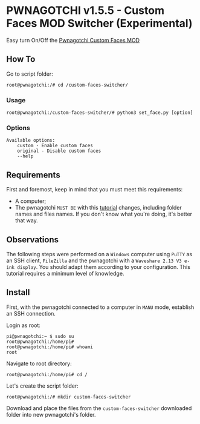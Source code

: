 # PWNAGOTCHI v1.5.5 - Custom Faces MOD Switcher (Experimental)
Easy turn On/Off the [Pwnagotchi Custom Faces MOD](https://github.com/roodriiigooo/PWNAGOTCHI-CUSTOM-FACES-MOD)


## How To

Go to script folder:
```console
root@pwnagotchi:/# cd /custom-faces-switcher/
```


### Usage

```console
root@pwnagotchi:/custom-faces-switcher/# python3 set_face.py [option]
```


### Options

```
Available options:
    custom - Enable custom faces
    original - Disable custom faces
    --help
```


## Requirements
First and foremost, keep in mind that you must meet this requirements:
- A computer;
- The pwnagotchi `MUST BE` with this  [tutorial](https://github.com/roodriiigooo/PWNAGOTCHI-CUSTOM-FACES-MOD) changes, including folder names and files names. If you don't know what you're doing, it's better that way.

## Observations
The following steps were performed on a `Windows` computer using `PuTTY` as an SSH client, `FileZilla` and the pwnagotchi with a `Waveshare 2.13 V3 e-ink display`.
You should adapt them according to your configuration. This tutorial requires a minimum level of knowledge.

## Install

First, with the pwnagotchi connected to a computer in `MANU` mode, establish an SSH connection.

Login as root:
```console
pi@pwnagotchi:~ $ sudo su
root@pwnagotchi:/home/pi#
root@pwnagotchi:/home/pi# whoami
root
```


Navigate to root directory:
```console
root@pwnagotchi:/home/pi# cd /
```


Let's create the script folder:
```console
root@pwnagotchi:/# mkdir custom-faces-switcher
```


Download and place the files from the `custom-faces-switcher` downloaded folder into new pwnagotchi's folder.

